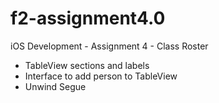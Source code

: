 f2-assignment4.0
================

iOS Development - Assignment 4 - Class Roster

- TableView sections and labels
- Interface to add person to TableView
- Unwind Segue
